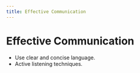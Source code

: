 ```yaml
---
title: Effective Communication
---
```


# Effective Communication

- Use clear and concise language.
- Active listening techniques. 